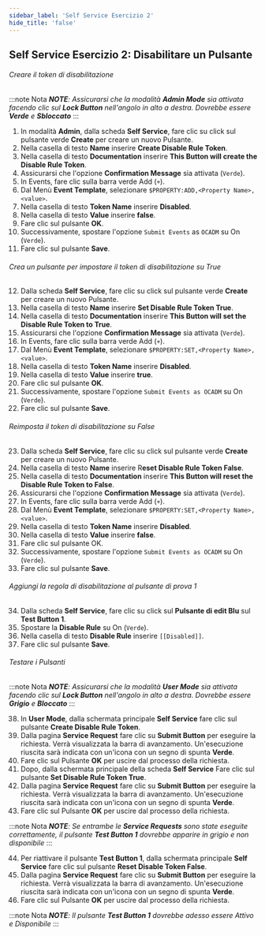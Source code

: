 ```yaml
---
sidebar_label: 'Self Service Esercizio 2'
hide_title: 'false'
---
```


## Self Service Esercizio 2: Disabilitare un Pulsante

###### Creare il token di disabilitazione

:::note Nota
_**NOTE**: Assicurarsi che la modalità **Admin Mode** sia attivata facendo clic sul **Lock Button** nell'angolo in alto a destra. Dovrebbe essere **Verde** e **Sbloccato**_
:::

1. In modalità **Admin**, dalla scheda **Self Service**, fare clic su click sul pulsante verde **Create** per creare un nuovo Pulsante.
2. Nella casella di testo **Name** inserire **Create Disable Rule Token**.
3. Nella casella di testo **Documentation** inserire **This Button will create the Disable Rule Token**.
4. Assicurarsi che l'opzione **Confirmation Message** sia attivata (```Verde```).
5. In Events, fare clic sulla barra verde Add (```+```).
6. Dal Menù **Event Template**, selezionare ```$PROPERTY:ADD,<Property Name>,<value>```.
7. Nella casella di testo **Token Name** inserire **Disabled**.
8. Nella casella di testo **Value** inserire **false**.
9. Fare clic sul pulsante **OK**.
10. Successivamente, spostare l'opzione ```Submit Events``` as ```OCADM``` su On (```Verde```).
11. Fare clic sul pulsante **Save**.

###### Crea un pulsante per impostare il token di disabilitazione su True

12. Dalla scheda **Self Service**, fare clic su click sul pulsante verde **Create** per creare un nuovo Pulsante.
13. Nella casella di testo **Name** inserire **Set Disable Rule Token True**.
14. Nella casella di testo **Documentation** inserire **This Button will set the Disable Rule Token to True**.
15. Assicurarsi che l'opzione **Confirmation Message** sia attivata (```Verde```).
16. In Events, fare clic sulla barra verde Add (```+```).
17. Dal Menù **Event Template**, selezionare ```$PROPERTY:SET,<Property Name>,<value>```.
18. Nella casella di testo **Token Name** inserire **Disabled**.
19. Nella casella di testo **Value** inserire **true**.
20. Fare clic sul pulsante **OK**.
21. Successivamente, spostare l'opzione ```Submit Events as OCADM``` su On (```Verde```).
22. Fare clic sul pulsante **Save**.

###### Reimposta il token di disabilitazione su False

23. Dalla scheda **Self Service**, fare clic su click sul pulsante verde **Create** per creare un nuovo Pulsante.
24. Nella casella di testo **Name** inserire R**eset Disable Rule Token False**.
25. Nella casella di testo **Documentation** inserire **This Button will reset the Disable Rule Token to False**.
26. Assicurarsi che l'opzione **Confirmation Message** sia attivata (```Verde```).
27. In Events, fare clic sulla barra verde Add (```+```).
28. Dal Menù **Event Template**, selezionare ```$PROPERTY:SET,<Property Name>,<value>```.
29. Nella casella di testo **Token Name** inserire **Disabled**.
30. Nella casella di testo **Value** inserire **false**.
31. Fare clic sul pulsante OK.
32. Successivamente, spostare l'opzione ```Submit Events as OCADM``` su On (```Verde```).
33. Fare clic sul pulsante **Save**.

###### Aggiungi la regola di disabilitazione al pulsante di prova 1

34. Dalla scheda **Self Service**, fare clic su click sul **Pulsante di edit Blu** sul **Test Button 1**.
35. Spostare la **Disable Rule** su On (```Verde```).
36. Nella casella di testo **Disable Rule** inserire ```[[Disabled]]```.
37. Fare clic sul pulsante **Save**.

###### Testare i Pulsanti

:::note Nota
_**NOTE**: Assicurarsi che la modalità **User Mode** sia attivata facendo clic sul **Lock Button** nell'angolo in alto a destra. Dovrebbe essere **Grigio** e **Bloccato**_
:::

38. In **User Mode**, dalla schermata principale **Self Service** fare clic sul pulsante **Create Disable Rule Token**.
39. Dalla pagina **Service Request** fare clic su **Submit Button** per eseguire la richiesta. Verrà visualizzata la barra di avanzamento. Un'esecuzione riuscita sarà indicata con un'icona con un segno di spunta **Verde**.
40. Fare clic sul Pulsante **OK** per uscire dal processo della richiesta.
41. Dopo, dalla schermata principale della scheda **Self Service** Fare clic sul pulsante **Set Disable Rule Token True**.
42. Dalla pagina **Service Request** fare clic su **Submit Button** per eseguire la richiesta. Verrà visualizzata la barra di avanzamento. Un'esecuzione riuscita sarà indicata con un'icona con un segno di spunta **Verde**.
43. Fare clic sul Pulsante **OK** per uscire dal processo della richiesta.

:::note Nota
_**NOTE**: Se entrambe le **Service Requests** sono state eseguite correttamente, il pulsante **Test Button 1** dovrebbe apparire in grigio e non disponibile_
:::

44. Per riattivare il pulsante **Test Button 1**, dalla schermata principale **Self Service** fare clic sul pulsante **Reset Disable Token False**.
45. Dalla pagina **Service Request** fare clic su **Submit Button** per eseguire la richiesta. Verrà visualizzata la barra di avanzamento. Un'esecuzione riuscita sarà indicata con un'icona con un segno di spunta **Verde**.
46. Fare clic sul Pulsante **OK** per uscire dal processo della richiesta.

:::note Nota
_**NOTE**: Il pulsante **Test Button 1** dovrebbe adesso essere Attivo e Disponibile_
:::